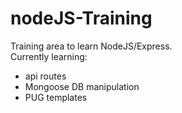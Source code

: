 # nodeJS-Training

Training area to learn NodeJS/Express.  
Currently learning:  
- api routes  
- Mongoose DB manipulation  
- PUG templates  
